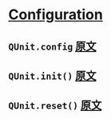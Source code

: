 # [Configuration](http://api.qunitjs.com/category/config/)

## `QUnit.config` [原文](http://api.qunitjs.com/QUnit.config/)

## `QUnit.init()` [原文](http://api.qunitjs.com/QUnit.init/)

## `QUnit.reset()` [原文](http://api.qunitjs.com/QUnit.reset/)